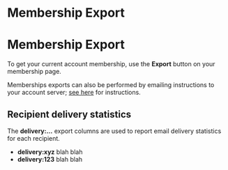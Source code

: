 <h1>Membership Export</h1>

# Membership Export

To get your current account membership, use the **Export** button on
your membership page.


<div class="adv">  <!-- START ADVANCED -->

Memberships exports can also be performed by emailing instructions to
your account server; [see here](./emailactions[LINK-QARGS]) for
instructions.

</div>  <!-- END ADVANCED -->


## Recipient delivery statistics

The **delivery:...** export columns are used to report email delivery
statistics for each recipient.   

*  **delivery:xyz**  blah blah
*  **delivery:123**  blah blah

